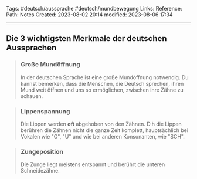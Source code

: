 Tags: #deutsch/aussprache #deutsch/mundbewegung
Links: 
Reference:
Path: Notes
Created: 2023-08-02 20:14
modified: 2023-08-06 17:34
___
## Die 3 wichtigsten Merkmale der deutschen Aussprachen

> ### Große Mundöffnung
> In der deutschen Sprache ist eine große Mundöffnung notwendig. Du kannst bemerken, dass die Menschen, die Deutsch sprechen, ihren Mund weit öffnen und uns so ermöglichen, zwischen ihre Zähne zu schauen.

> ### Lippenspannung
> Die Lippen werden **oft** abgehoben von den Zähnen. D.h die Lippen berühren die Zähnen nicht die ganze Zeit komplett, hauptsächlich bei Vokalen wie "O", "U" und wie bei anderen Konsonanten, wie "SCH".

>### Zungeposition
> Die Zunge liegt meistens entspannt und berührt die unteren Schneidezähne.
